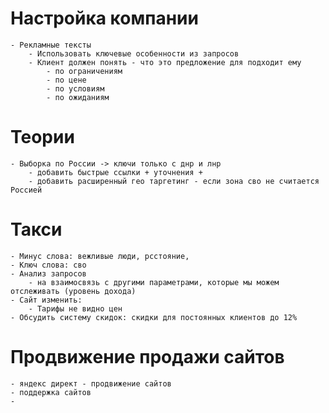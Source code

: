 # Настройка компании
	- Рекламные тексты
		- Использовать ключевые особенности из запросов
		- Клиент должен понять - что это предложение для подходит ему
			- по ограничениям
			- по цене
			- по условиям
			- по ожиданиям
	
# Теории
	- Выборка по России -> ключи только с днр и лнр
		- добавить быстрые ссылки + уточнения + 
		- добавить расширенный гео таргетинг - если зона сво не считается Россией

# Такси
	- Минус слова: вежливые люди, рсстояние, 
	- Ключ слова: сво
	- Анализ запросов
		- на взаимосвязь с другими параметрами, которые мы можем отслеживать (уровень дохода)
	- Сайт изменить:
		- Тарифы не видно цен
	- Обсудить систему скидок: скидки для постоянных клиентов до 12%

# Продвижение продажи сайтов
	- яндекс директ - продвижение сайтов
	- поддержка сайтов
	- 
